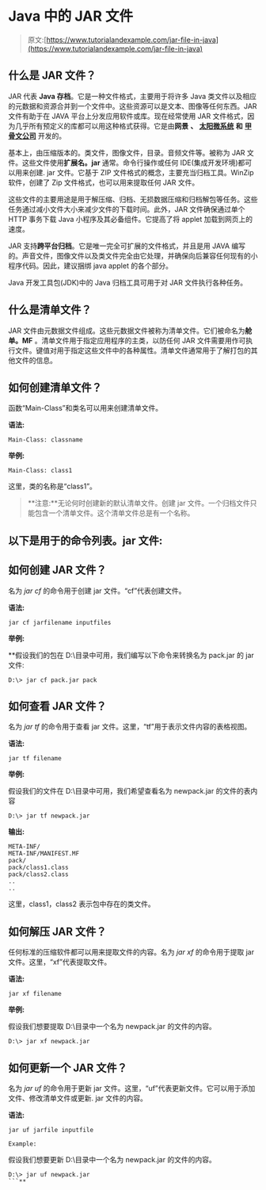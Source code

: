 # Java 中的 JAR 文件

> 原文:[https://www.tutorialandexample.com/jar-file-in-java](https://www.tutorialandexample.com/jar-file-in-java)

## 什么是 JAR 文件？

JAR 代表 **Java 存档**。它是一种文件格式，主要用于将许多 Java 类文件以及相应的元数据和资源合并到一个文件中。这些资源可以是文本、图像等任何东西。JAR 文件有助于在 JAVA 平台上分发应用软件或库。现在经常使用 JAR 文件格式，因为几乎所有预定义的库都可以用这种格式获得。它是由**网景** **、** [**太阳微系统**](https://en.wikipedia.org/wiki/Sun_Microsystems) **和** [**甲骨文公司**](https://en.wikipedia.org/wiki/Oracle_Corporation) 开发的。

基本上，由压缩版本的。类文件，图像文件，目录。音频文件等。被称为 JAR 文件。这些文件使用**扩展名。jar** 通常。命令行操作或任何 IDE(集成开发环境)都可以用来创建. jar 文件。它基于 ZIP 文件格式的概念，主要充当归档工具。WinZip 软件，创建了 Zip 文件格式，也可以用来提取任何 JAR 文件。

这些文件的主要用途是用于解压缩、归档、无损数据压缩和归档解包等任务。这些任务通过减小文件大小来减少文件的下载时间。此外，JAR 文件确保通过单个 HTTP 事务下载 Java 小程序及其必备组件。它提高了将 applet 加载到网页上的速度。

JAR 支持**跨平台归档**。它是唯一完全可扩展的文件格式，并且是用 JAVA 编写的。声音文件，图像文件以及类文件完全由它处理，并确保向后兼容任何现有的小程序代码。因此，建议捆绑 java applet 的各个部分。

Java 开发工具包(JDK)中的 Java 归档工具可用于对 JAR 文件执行各种任务。

## 什么是清单文件？

JAR 文件由元数据文件组成。这些元数据文件被称为清单文件。它们被命名为**舱单。MF** 。清单文件用于指定应用程序的主类，以防任何 JAR 文件需要用作可执行文件。键值对用于指定这些文件中的各种属性。清单文件通常用于了解打包的其他文件的信息。

## 如何创建清单文件？

函数“Main-Class”和类名可以用来创建清单文件。

**语法:**

```
Main-Class: classname
```

**举例:**

```
Main-Class: class1
```

这里，类的名称是“class1”。

> **注意:**无论何时创建新的默认清单文件。创建 jar 文件。一个归档文件只能包含一个清单文件。这个清单文件总是有一个名称。

## 以下是用于的命令列表。jar 文件:

## 如何创建 JAR 文件？

名为 *jar cf* 的命令用于创建 jar 文件。“cf”代表创建文件。

**语法:**

```
jar cf jarfilename inputfiles
```

**举例:**

 **假设我们的包在 D:\目录中可用，我们编写以下命令来转换名为 pack.jar 的 jar 文件:

```
D:\> jar cf pack.jar pack
```

## 如何查看 JAR 文件？

名为 *jar tf* 的命令用于查看 jar 文件。这里，“tf”用于表示文件内容的表格视图。

**语法:**

```
jar tf filename
```

**举例:**

假设我们的文件在 D:\目录中可用，我们希望查看名为 newpack.jar 的文件的表内容

```
D:\> jar tf newpack.jar
```

**输出:**

```
META-INF/
META-INF/MANIFEST.MF
pack/
pack/class1.class
pack/class2.class
..
..
```

这里，class1，class2 表示包中存在的类文件。

## 如何解压 JAR 文件？

任何标准的压缩软件都可以用来提取文件的内容。名为 *jar xf* 的命令用于提取 jar 文件。这里，“xf”代表提取文件。

**语法:**

```
jar xf filename
```

**举例:**

假设我们想要提取 D:\目录中一个名为 newpack.jar 的文件的内容。

```
D:\> jar xf newpack.jar
```

## 如何更新一个 JAR 文件？

名为 *jar uf* 的命令用于更新 jar 文件。这里，“uf”代表更新文件。它可以用于添加文件、修改清单文件或更新. jar 文件的内容。

**语法:**

```
jar uf jarfile inputfile
```

```
Example:
```

假设我们想要更新 D:\目录中一个名为 newpack.jar 的文件的内容。

```
D:\> jar uf newpack.jar
```**